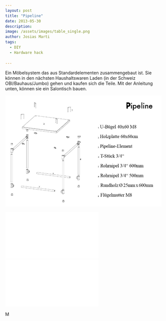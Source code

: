 ```yaml
---
layout: post
title: "Pipeline"
date: 2013-05-30
description:
image: /assets/images/table_single.png
author: Josias Marti
tags:
  - DIY
  - Hardware hack

---
```

Ein Möbelsystem das aus Standardelementen zusammengebaut ist. Sie können in den nächsten Haushaltswaren Laden (in der Schweiz OBI/Bauhaus/Jumbo) gehen und kaufen sich die Teile. Mit der Anleitung unten, können sie ein Salontisch bauen.

![Placeholder](/assets/images/pipeline_02.jpg)

<iframe style="border: none;" src="/assets/chair.html"></iframe>
<iframe style="border: none;" src="/assets/pipeline.html"></iframe>

M
